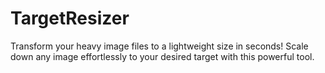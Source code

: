# TargetResizer
Transform your heavy image files to a lightweight size in seconds! Scale down any image effortlessly to your desired target with this powerful tool.
